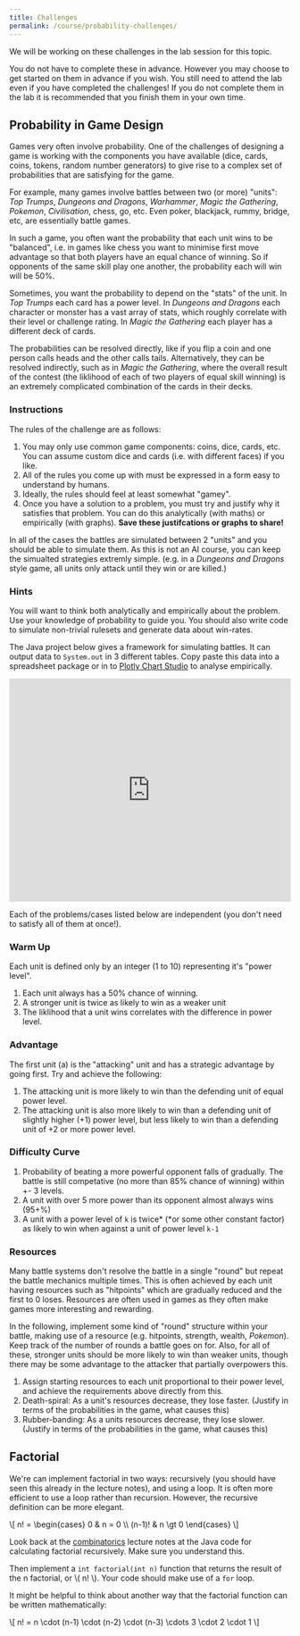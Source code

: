 ```yaml
---
title: Challenges
permalink: /course/probability-challenges/
---
```


We will be working on these challenges in the lab session for this topic.

You do not have to complete these in advance. However you may choose to get started on them in advance if you wish. You still need to attend the lab even if you have completed the challenges! If you do not complete them in the lab it is recommended that you finish them in your own time.

<script src="https://polyfill.io/v3/polyfill.min.js?features=es6"></script>
<script id="MathJax-script" src="https://cdn.jsdelivr.net/npm/mathjax@3/es5/tex-mml-chtml.js"></script>

## Probability in Game Design

Games very often involve probability. One of the challenges of designing a game is working with the components you have available (dice, cards, coins, tokens, random number generators) to give rise to a complex set of probabilities that are satisfying for the game.

For example, many games involve battles between two (or more) "units": _Top Trumps_, _Dungeons and Dragons_, _Warhammer_, _Magic the Gathering_, _Pokemon_, _Civilisation_, chess, go, etc. Even poker, blackjack, rummy, bridge, etc, are essentially battle games.

In such a game, you often want the probability that each unit wins to be "balanced", i.e. in games like chess you want to minimise first move advantage so that both players have an equal chance of winning. So if opponents of the same skill play one another, the probability each will win will be 50%.

Sometimes, you want the probability to depend on the "stats" of the unit. In _Top Trumps_ each card has a power level. In _Dungeons and Dragons_ each character or monster has a vast array of stats, which roughly correlate with their level or challenge rating. In _Magic the Gathering_ each player has a different deck of cards.

The probabilities can be resolved directly, like if you flip a coin and one person calls heads and the other calls tails. Alternatively, they can be resolved indirectly, such as in _Magic the Gathering_, where the overall result of the contest (the liklihood of each of two players of equal skill winning) is an extremely complicated combination of the cards in their decks.

### Instructions

The rules of the challenge are as follows: 

1. You may only use common game components: coins, dice, cards, etc. You can assume custom dice and cards (i.e. with different faces) if you like.
2. All of the rules you come up with must be expressed in a form easy to understand by humans.
3. Ideally, the rules should feel at least somewhat "gamey".
4. Once you have a solution to a problem, you must try and justify why it satisfies that problem. You can do this analytically (with maths) or empirically (with graphs). **Save these justifcations or graphs to share!**

In all of the cases the battles are simulated between 2 "units" and you should be able to simulate them. As this is not an AI course, you can keep the simualted strategies extremly simple. (e.g. in a _Dungeons and Dragons_ style game, all units only attack until they win or are killed.)

### Hints

You will want to think both analytically and empirically about the problem. Use your knowledge of probability to guide you. You should also write code to simulate non-trivial rulesets and generate data about win-rates.

The Java project below gives a framework for simulating battles. It can output data to `System.out` in 3 different tables. Copy paste this data into a spreadsheet package or in to [Plotly Chart Studio](https://plotly.com/chart-studio/) to analyse empirically.

<iframe height="400px" width="100%" src="https://repl.it/@davidgundry/MathsForCSGameProbability?lite=true" scrolling="no" frameborder="no" allowtransparency="true" allowfullscreen="true" sandbox="allow-forms allow-pointer-lock allow-popups allow-same-origin allow-scripts allow-modals"></iframe>

Each of the problems/cases listed below are independent (you don't need to satisfy all of them at once!). 

### Warm Up

Each unit is defined only by an integer (1 to 10) representing it's "power level".

1. Each unit always has a 50% chance of winning.
2. A stronger unit is twice as likely to win as a weaker unit
3. The liklihood that a unit wins correlates with the difference in power level. 

### Advantage

The first unit (a) is the "attacking" unit and has a strategic advantage by going first. Try and achieve the following:

1. The attacking unit is more likely to win than the defending unit of equal power level.
2. The attacking unit is also more likely to win than a defending unit of slightly higher (+1) power level, but less likely to win than a defending unit of +2 or more power level.

### Difficulty Curve

1. Probability of beating a more powerful opponent falls of gradually. The battle is still competative (no more than 85% chance of winning) within +- 3 levels.
2. A unit with over 5 more power than its opponent almost always wins (95+%)
2. A unit with a power level of `k` is twice* (*or some other constant factor) as likely to win when against a unit of power level `k-1`

### Resources

Many battle systems don't resolve the battle in a single "round" but repeat the battle mechanics multiple times. This is often achieved by each unit having resources such as "hitpoints" which are gradually reduced and the first to 0 loses. Resources are often used in games as they often make games more interesting and rewarding.

In the following, implement some kind of "round" structure within your battle, making use of a resource (e.g. hitpoints, strength, wealth, _Pokemon_). Keep track of the number of rounds a battle goes on for. Also, for all of these, stronger units should be more likely to win than weaker units, though there may be some advantage to the attacker that partially overpowers this.

1. Assign starting resources to each unit proportional to their power level, and achieve the requirements above directly from this.
2. Death-spiral: As a unit's resources decrease, they lose faster. (Justify in terms of the probabilities in the game, what causes this)
2. Rubber-banding: As a units resources decrease, they lose slower. (Justify in terms of the probabilities in the game, what causes this)

## Factorial

We're can implement factorial in two ways: recursively (you should have seen this already in the lecture notes), and using a loop. It is often more efficient to use a loop rather than recursion. However, the recursive definition can be more elegant.

<p class="math">\[ n! = \begin{cases} 
      0 & n = 0 \\
      (n-1)! & n \gt 0 
   \end{cases} \]</p>

Look back at the [combinatorics](../combinatorics) lecture notes at the Java code for calculating factorial recursively. Make sure you understand this. 

Then implement a `int factorial(int n)` function that returns the result of the n factorial, or \\( n! \\). Your code should make use of a `for` loop.

It might be helpful to think about another way that the factorial function can be written mathematically:

<p class="math">\[ n! = n \cdot (n-1) \cdot (n-2) \cdot (n-3) \cdots 3 \cdot 2 \cdot 1 \]</p>
